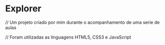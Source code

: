 # Explorer

// Um projeto criado por mim durante o acompanhamento de uma serie de aulas

// Foram utilizadas as linguagens HTML5, CSS3 e JavaScript


